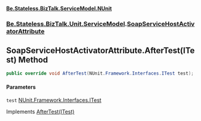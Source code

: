 #### [Be.Stateless.BizTalk.ServiceModel.NUnit](README.md 'README')
### [Be.Stateless.BizTalk.Unit.ServiceModel](Be.Stateless.BizTalk.Unit.ServiceModel.md 'Be.Stateless.BizTalk.Unit.ServiceModel').[SoapServiceHostActivatorAttribute](SoapServiceHostActivatorAttribute.md 'Be.Stateless.BizTalk.Unit.ServiceModel.SoapServiceHostActivatorAttribute')

## SoapServiceHostActivatorAttribute.AfterTest(ITest) Method

```csharp
public override void AfterTest(NUnit.Framework.Interfaces.ITest test);
```
#### Parameters

<a name='Be.Stateless.BizTalk.Unit.ServiceModel.SoapServiceHostActivatorAttribute.AfterTest(NUnit.Framework.Interfaces.ITest).test'></a>

`test` [NUnit.Framework.Interfaces.ITest](https://docs.microsoft.com/en-us/dotnet/api/NUnit.Framework.Interfaces.ITest 'NUnit.Framework.Interfaces.ITest')

Implements [AfterTest(ITest)](https://docs.microsoft.com/en-us/dotnet/api/NUnit.Framework.ITestAction.AfterTest#NUnit_Framework_ITestAction_AfterTest_NUnit_Framework_Interfaces_ITest_ 'NUnit.Framework.ITestAction.AfterTest(NUnit.Framework.Interfaces.ITest)')